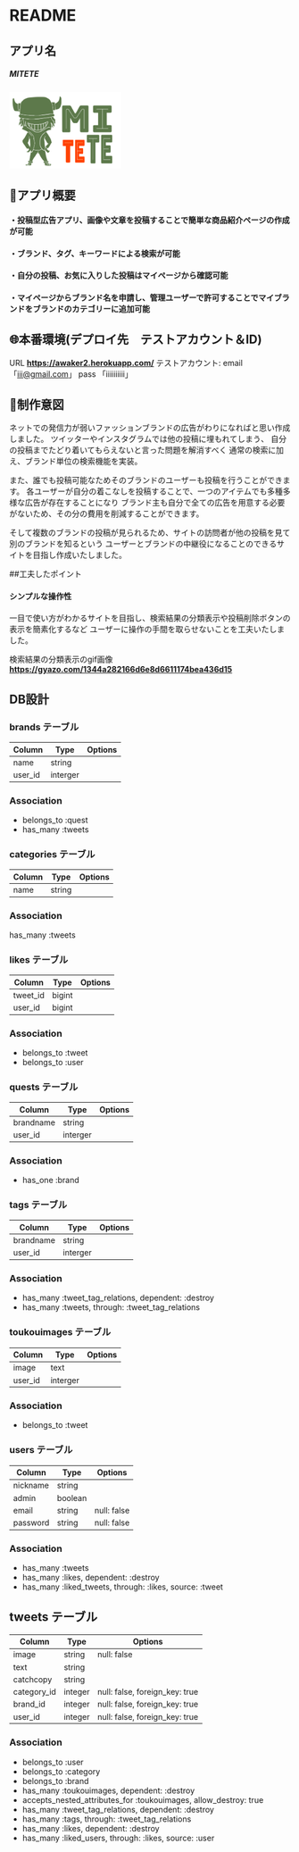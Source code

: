 # README

## アプリ名
##### MITETE
<img src="https://github.com/zoe472/awaker2/blob/master/app/assets/images/111.png" width="200px">

## :green_book:アプリ概要

#### ・投稿型広告アプリ、画像や文章を投稿することで簡単な商品紹介ページの作成が可能
#### ・ブランド、タグ、キーワードによる検索が可能
#### ・自分の投稿、お気に入りした投稿はマイページから確認可能
#### ・マイページからブランド名を申請し、管理ユーザーで許可することでマイブランドをブランドのカテゴリーに追加可能

## :globe_with_meridians:本番環境(デプロイ先　テストアカウント＆ID)

URL **https://awaker2.herokuapp.com/**
テストアカウント: email 「iii@gmail.com」
             pass  「iiiiiiiiii」

## :blue_book:制作意図

ネットでの発信力が弱いファッションブランドの広告がわりになればと思い作成しました。
ツイッターやインスタグラムでは他の投稿に埋もれてしまう、
自分の投稿までたどり着いてもらえないと言った問題を解消すべく
通常の検索に加え、ブランド単位の検索機能を実装。

また、誰でも投稿可能なためそのブランドのユーザーも投稿を行うことができます。
各ユーザーが自分の着こなしを投稿することで、一つのアイテムでも多種多様な広告が存在することになり
ブランド主も自分で全ての広告を用意する必要がないため、その分の費用を削減することができます。

そして複数のブランドの投稿が見られるため、サイトの訪問者が他の投稿を見て別のブランドを知るという
ユーザーとブランドの中継役になることのできるサイトを目指し作成いたしました。

##工夫したポイント
#### シンプルな操作性
 一目で使い方がわかるサイトを目指し、検索結果の分類表示や投稿削除ボタンの表示を簡素化するなど
 ユーザーに操作の手間を取らせないことを工夫いたしました。
 
検索結果の分類表示のgif画像 **https://gyazo.com/1344a282166d6e8d6611174bea436d15**


## DB設計

### brands テーブル

|Column|Type|Options|
|------|----|-------|
|name|string|
|user_id|interger|
### Association
- belongs_to :quest
- has_many :tweets
### categories テーブル

|Column|Type|Options|
|------|----|-------|
|name|string|

### Association
has_many :tweets

### likes テーブル

|Column|Type|Options|
|------|----|-------|
|tweet_id|bigint|
|user_id|bigint|

### Association
- belongs_to :tweet
- belongs_to :user

### quests テーブル

|Column|Type|Options|
|------|----|-------|
|brandname|string|
|user_id|interger|

### Association
- has_one :brand

### tags テーブル

|Column|Type|Options|
|------|----|-------|
|brandname|string|
|user_id|interger|

### Association
- has_many :tweet_tag_relations, dependent: :destroy
- has_many :tweets, through: :tweet_tag_relations

### toukouimages テーブル

|Column|Type|Options|
|------|----|-------|
|image|text|
|user_id|interger|

### Association
- belongs_to :tweet

### users テーブル

|Column|Type|Options|
|------|----|-------|
|nickname|string|
|admin|boolean|
|email|string|null: false|
|password|string|null: false|
### Association
- has_many :tweets
- has_many :likes, dependent: :destroy
- has_many :liked_tweets, through: :likes, source: :tweet


## tweets テーブル

|Column|Type|Options|
|------|----|-------|
|image|string|null: false|
|text|string|
|catchcopy|string|
|category_id|integer|null: false, foreign_key: true|
|brand_id|integer|null: false, foreign_key: true|
|user_id|integer|null: false, foreign_key: true|

### Association
- belongs_to :user
- belongs_to :category
- belongs_to :brand
- has_many :toukouimages, dependent: :destroy
- accepts_nested_attributes_for :toukouimages, allow_destroy: true
- has_many :tweet_tag_relations, dependent: :destroy
- has_many :tags, through: :tweet_tag_relations
- has_many :likes, dependent: :destroy
- has_many :liked_users, through: :likes, source: :user



